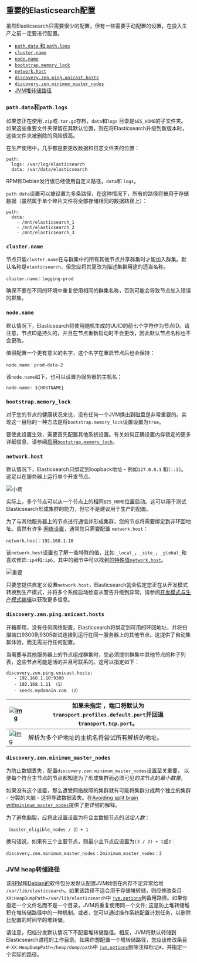 ## 重要的Elasticsearch配置

虽然Elasticsearch只需要很少的配置，但有一些需要手动配置的设置，在投入生产之前一定要进行配置。

- [`path.data` 和 `path.logs`](https://www.elastic.co/guide/en/elasticsearch/reference/current/important-settings.html#path-settings)
- [`cluster.name`](https://www.elastic.co/guide/en/elasticsearch/reference/current/important-settings.html#cluster.name)
- [`node.name`](https://www.elastic.co/guide/en/elasticsearch/reference/current/important-settings.html#node.name)
- [`bootstrap.memory_lock`](https://www.elastic.co/guide/en/elasticsearch/reference/current/important-settings.html#bootstrap.memory_lock)
- [`network.host`](https://www.elastic.co/guide/en/elasticsearch/reference/current/important-settings.html#network.host)
- [`discovery.zen.ping.unicast.hosts`](https://www.elastic.co/guide/en/elasticsearch/reference/current/important-settings.html#unicast.hosts)
- [`discovery.zen.minimum_master_nodes`](https://www.elastic.co/guide/en/elasticsearch/reference/current/important-settings.html#minimum_master_nodes)
- [JVM堆转储路径](https://www.elastic.co/guide/en/elasticsearch/reference/current/important-settings.html#heap-dump-path)

### `path.data`和`path.logs`

如果您正在使用`.zip`或`.tar.gz`存档，`data`和`logs` 目录是`$ES_HOME`的子文件夹。如果这些重要文件夹保留在其默认位置，则在将Elasticsearch升级到新版本时，这些文件夹被删除的风险很高。

在生产使用中，几乎都是要更改数据和日志文件夹的位置：

```
path:
  logs: /var/log/elasticsearch
  data: /var/data/elasticsearch
```

RPM和Debian发行版已经使用自定义路径，`data`和 `logs`。

`path.data`设置可以被设置为多条路径，在这种情况下，所有的路径将被用于存储数据（虽然属于单个碎片文件将全部存储相同的数据路径上）：

```
path:
  data:
    - /mnt/elasticsearch_1
    - /mnt/elasticsearch_2
    - /mnt/elasticsearch_3
```

### `cluster.name`

节点只能`cluster.name`在与群集中的所有其他节点共享群集时才能加入群集。默认名称是`elasticsearch`，但您应将其更改为描述集群用途的适当名称。

```
cluster.name：logging-prod
```

确保不要在不同的环境中重复使用相同的群集名称，否则可能会导致节点加入错误的群集。

### `node.name`

默认情况下，Elasticsearch将使用随机生成的UUID的前七个字符作为节点ID。请注意，节点ID是持久的，并且在节点重新启动时不会更改，因此默认节点名称也不会更改。

值得配置一个更有意义的名字，这个名字在重启节点后也会保持：

```
node.name：prod-data-2
```

该`node.name`如下，也可以设置为服务器的主机名：

```
node.name: ${HOSTNAME}
```

### `bootstrap.memory_lock`

对于您的节点的健康状况来说，没有任何一个JVM换出到磁盘是非常重要的。实现这一目标的一种方法是将`bootstrap.memory_lock`设置设置为`true`。

要使此设置生效，需要首先配置其他系统设置。有关如何正确设置内存锁定的更多详细信息，请参阅[启用`bootstrap.memory_lock`](https://www.elastic.co/guide/en/elasticsearch/reference/current/setup-configuration-memory.html#mlockall)。

### `network.host`

默认情况下，Elasticsearch只绑定到loopback地址 - 例如`127.0.0.1` 和`[::1]`。这足以在服务器上运行单个开发节点。

![小费](https://www.elastic.co/guide/en/elasticsearch/reference/current/images/icons/tip.png)

实际上，多个节点可以从一个节点上的相同`$ES_HOME`位置启动。这可以用于测试Elasticsearch形成集群的能力，但它不是建议用于生产的配置。

为了与其他服务器上的节点进行通信并形成集群，您的节点将需要绑定到非环回地址。虽然有许多 [网络设置](https://www.elastic.co/guide/en/elasticsearch/reference/current/modules-network.html)，通常您只需要配置 `network.host`：

```
network.host：192.168.1.10
```

该`network.host`设置也了解一些特殊的值，比如 `_local_`，`_site_`，`_global_`和喜欢修饰`:ip4`和`:ip6`，其中的细节中可以找到[的特殊值`network.host`](https://www.elastic.co/guide/en/elasticsearch/reference/current/modules-network.html#network-interface-values)。

![重要](https://www.elastic.co/guide/en/elasticsearch/reference/current/images/icons/important.png)

只要您提供自定义设置`network.host`，Elasticsearch就会假定您正在从开发模式转换到生产模式，并将多个系统启动检查从警告升级到异常。请参阅[开发模式与生产模式](https://www.elastic.co/guide/en/elasticsearch/reference/current/system-config.html#dev-vs-prod)[编辑](https://github.com/elastic/elasticsearch/edit/6.1/docs/reference/setup/sysconfig.asciidoc)以获取更多信息。

### `discovery.zen.ping.unicast.hosts`

开箱即用，没有任何网络配置，Elasticsearch将绑定到可用的环回地址，并将扫描端口9300到9305尝试连接到运行在同一服务器上的其他节点。这提供了自动集群体验，而无需进行任何配置。

当需要与其他服务器上的节点组成群集时，您必须提供群集中其他节点的种子列表，这些节点可能是活的并且可联系的。这可以指定如下：

```
discovery.zen.ping.unicast.hosts:
   - 192.168.1.10:9300
   - 192.168.1.11 （1）
   - seeds.mydomain.com （2）
```

| [![img](https://www.elastic.co/guide/en/elasticsearch/reference/current/images/icons/callouts/1.png)](https://www.elastic.co/guide/en/elasticsearch/reference/current/important-settings.html#CO8-1) | 如果未指定 ，端口将默认为`transport.profiles.default.port`并回退`transport.tcp.port`。 |
| ---------------------------------------- | ---------------------------------------- |
| [![img](https://www.elastic.co/guide/en/elasticsearch/reference/current/images/icons/callouts/2.png)](https://www.elastic.co/guide/en/elasticsearch/reference/current/important-settings.html#CO8-2) | 解析为多个IP地址的主机名将尝试所有解析的地址。                 |

### `discovery.zen.minimum_master_nodes`

为防止数据丢失，配置`discovery.zen.minimum_master_nodes`设置至关重要， 以便每个符合主节点的节点都知道为了形成集群而必须可见*的主*节点的*最小数量*。

如果没有这个设置，那么遭受网络故障的集群就有可能将集群分成两个独立的集群 - 分裂的大脑 - 这将导致数据丢失。在[Avoiding split brain with`minimum_master_nodes`](https://www.elastic.co/guide/en/elasticsearch/reference/current/modules-node.html#split-brain)提供了更详细的解释。

为了避免脑裂，应将此设置设置为符合主数据节点的*法定人数*：

```
（master_eligible_nodes / 2）+ 1
```

换句话说，如果有三个主要节点，则最小主节点应设置为`(3 / 2) + 1`或`2`：

```
discovery.zen.minimum_master_nodes：2minimum_master_nodes：2
```

### JVM heap转储路径

该[RPM](https://www.elastic.co/guide/en/elasticsearch/reference/current/rpm.html)和[Debian的](https://www.elastic.co/guide/en/elasticsearch/reference/current/deb.html)软件包分发默认配置JVM倾倒在内存不足异常给堆 `/var/lib/elasticsearch`。如果该路径不适合用于存储堆转储，则应修改条目`-XX:HeapDumpPath=/var/lib/elasticsearch`中 [`jvm.options`](https://www.elastic.co/guide/en/elasticsearch/reference/current/setting-system-settings.html#jvm-options)到备用路径。如果你指定一个文件名而不是一个目录，JVM将重复使用同一个文件; 这是防止堆转储堆积在堆转储路径中的一种机制。或者，您可以通过操作系统配置计划任务，以删除比配置的时间早的堆转储。

请注意，归档分发默认情况下不配置堆转储路径。相反，JVM将默认转储到Elasticsearch进程的工作目录。如果你想配置一个堆转储路径，您应该修改条目`#-XX:HeapDumpPath=/heap/dump/path`中 [`jvm.options`](https://www.elastic.co/guide/en/elasticsearch/reference/current/setting-system-settings.html#jvm-options)删除注释标记`#`，并指定一个实际的路径。